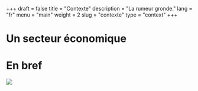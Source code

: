 +++
draft = false
title = "Contexte"
description = "La rumeur gronde."
lang = "fr"
menu = "main"
weight = 2
slug = "contexte"
type = "context"
+++ 

# Un secteur économique

# En bref

<img src = "/images/context/comic.png" class = "img-responsive">